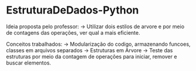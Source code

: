 # EstruturaDeDados-Python
Ideia proposta pelo professor:
-> Utilizar dois estilos de arvore e por meio de contagens das operações, ver qual a mais eficiente. 

Conceitos trabalhados: 
-> Modularização do codigo, armazenando funcoes, classes em arquivos separados
-> Estruturas em Arvore
-> Teste das estruturas por meio da contagem de operações para iniciar, remover e buscar elementos.
